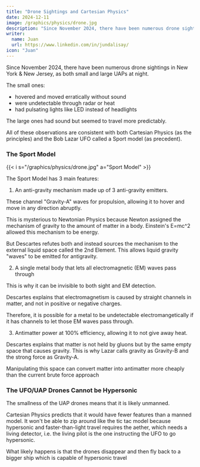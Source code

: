 ```yaml
---
title: "Drone Sightings and Cartesian Physics"
date: 2024-12-11
image: /graphics/physics/drone.jpg
description: "Since November 2024, there have been numerous drone sightings in New York & New Jersey"
writer:
  name: Juan
  url: https://www.linkedin.com/in/jundalisay/
icon: "Juan"
---
```



Since November 2024, there have been numerous drone sightings in New York & New Jersey, as both small and large UAPs at night.

The small ones:
- hovered and moved erratically without sound
- were undetectable through radar or heat
- had pulsating lights like LED instead of headlights

The large ones had sound but seemed to travel more predictably. 

All of these observations are consistent with both Cartesian Physics (as the principles) and the Bob Lazar UFO called a Sport model (as precedent).


### The Sport Model

{{< i s="/graphics/physics/drone.jpg" a="Sport Model" >}}

The Sport Model has 3 main features:

1. An anti-gravity mechanism made up of 3 anti-gravity emitters. 

These channel "Gravity-A" waves for propulsion, allowing it to hover and move in any direction abruptly.

This is mysterious to Newtonian Physics because Newton assigned the mechanism of gravity to the amount of matter in a body. Einstein's E=mc^2 allowed this mechanism to be energy. 

But Descartes refutes both and instead sources the mechanism to the external liquid space called the 2nd Element. This allows liquid gravity "waves" to be emitted for antigravity.   

2. A single metal body that lets all electromagnetic (EM) waves pass through

This is why it can be invisible to both sight and EM detection.

Descartes explains that electromagnetism is caused by straight channels in matter, and not in positive or negative charges. 

Therefore, it is possible for a metal to be undetectable electromangetically if it has channels to let those EM waves pass through. 

3. Antimatter power at 100% efficiency, allowing it to not give away heat.

Descartes explains that matter is not held by gluons but by the same empty space that causes gravity. This is why Lazar calls gravity as Gravity-B and the strong force as Gravity-A.

Manipulating this space can convert matter into antimatter more cheaply than the current brute force approach


### The UFO/UAP Drones Cannot be Hypersonic

The smallness of the UAP drones means that it is likely unmanned. 

Cartesian Physics predicts that it would have fewer features than a manned model. It won't be able to zip around like the tic tac model because hypersonic and faster-than-light travel requires the aether, which needs a living detector, i.e. the living pilot is the one instructing the UFO to go hypersonic. 

What likely happens is that the drones disappear and then fly back to a bigger ship which is capable of hypersonic travel
